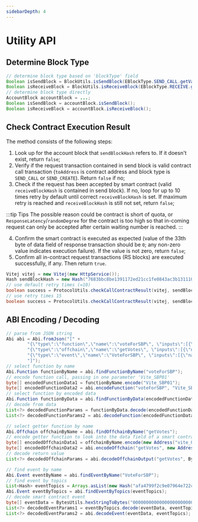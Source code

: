 ```yaml
---
sidebarDepth: 4
---
```


# Utility API

## Determine Block Type

```java
// determine block type based on 'blockType' field
Boolean isSendBlock = BlockUtils.isSendBlock(EBlockType.SEND_CALL.getValue());
Boolean isReceiveBlock = BlockUtils.isReceiveBlock(EBlockType.RECEIVE.getValue());
// determine block type directly
AccountBlock accountBlock = ...;
Boolean isSendBlock = accountBlock.isSendBlock();
Boolean isReceiveBlock = accountBlock.isReceiveBlock();
```

## Check Contract Execution Result

The method consists of the following steps:

1. Look up for the account block that `sendBlockHash` refers to. If it doesn't exist, return `false`;
2. Verify if the request transaction contained in send block is valid contract call transaction (`toAddress` is contract address and block type is `SEND_CALL` or `SEND_CREATE`). Return `false` if no;
3. Check if the request has been accepted by smart contract (valid `receiveBlockHash` is contained in send block). If no, loop for up to 10 times retry by default until correct `receiveBlockHash` is set. If maximum retry is reached and `receiveBlockHash` is still not set, return `false`; 

:::tip Tips
The possible reason could be contract is short of quota, or `ResponseLatency`/`randomDegree` for the contract is too high so that in-coming request can only be accepted after certain waiting number is reached.
:::

4. Confirm the smart contract is executed as expected (value of the 33th byte of data field of response transaction should be `0`; any non-zero value indicates execution failure). If the value is not zero, return `false`;
5. Confirm all in-contract request transactions (RS blocks) are executed successfully, if any. Then return `true`.

```java
Vitej vitej = new Vitej(new HttpService());
Hash sendBlockHash = new Hash("7683bbc8be1391172ed21cc1fe0843ac3b1311109aa329601b73f717e6a93b53");
// use default retry times (=10)
boolean success = ProtocolUtils.checkCallContractResult(vitej, sendBlockHash);
// use retry times 15
boolean success = ProtocolUtils.checkCallContractResult(vitej, sendBlockHash, 15);
```

## ABI Encoding / Decoding
```java
// parse from JSON string
Abi abi = Abi.fromJson("[" +
        "{\"type\":\"function\",\"name\":\"voteForSBP\", \"inputs\":[{\"name\":\"sbpName\",\"type\":\"string\"}]}," +
        "{\"type\":\"offchain\",\"name\":\"getVotes\", \"inputs\":[{\"name\":\"voteAddress\",\"type\":\"address\"}], \"outputs\":[{\"name\":\"sbpName\",\"type\":\"string\"}]}," +
        "{\"type\":\"event\",\"name\":\"VoteForSBP\", \"inputs\":[{\"name\":\"sbpName\",\"type\":\"string\"},{\"name\":\"voteAddress\",\"type\":\"address\"}]}" +
        "]");
// select function by name
Abi.Function functionByName = abi.findFunctionByName("voteForSBP");
// encode function call, passing in one parameter 'Vite_SBP01'
byte[] encodedFunctionData1 = functionByName.encode("Vite_SBP01");
byte[] encodedFunctionData2 = abi.encodeFunction("voteForSBP", "Vite_SBP01");
// select function by encoded data
Abi.Function functionByData = abi.findFunctionByData(encodedFunctionData1);
// decode from data
List<?> decodedFunctionParams = functionByData.decode(encodedFunctionData1);
List<?> decodedFunctionParams2 = abi.decodeFunction(encodedFunctionData1);

// select getter function by name
Abi.Offchain offchainByName = abi.findOffchainByName("getVotes");
// encode getter function to look into the data field of a smart contract
byte[] encodedOffchainData1 = offchainByName.encode(new Address("vite_0996e651f3885e6e6b83dfba8caa095ff7aa248e4a429db7bd"));
byte[] encodedOffchainData2 = abi.encodeOffchain("getVotes", new Address("vite_0996e651f3885e6e6b83dfba8caa095ff7aa248e4a429db7bd"));
// decode return value
List<?> decodedOffchainParams = abi.decodeOffchainOutput("getVotes", BytesUtils.hexStringToBytes("0000000000000000000000000000000000000000000000000000000000000020000000000000000000000000000000000000000000000000000000000000000a566974655f534250303100000000000000000000000000000000000000000000"));

// find event by name
Abi.Event eventByName = abi.findEventByName("VoteForSBP");
// find event by topics
List<Hash> eventTopics = Arrays.asList(new Hash("afa4799f2c9e07964e722c02e1c5b6f1a84aca56854e5b0eba69c2a067843cd1"));
Abi.Event eventByTopics = abi.findEventByTopics(eventTopics);
// decode smart contract event
byte[] eventData = BytesUtils.hexStringToBytes("000000000000000000000000000000000000000000000000000000000000004000000000000000000000000996e651f3885e6e6b83dfba8caa095ff7aa248e00000000000000000000000000000000000000000000000000000000000000000a566974655f534250303100000000000000000000000000000000000000000000");
List<?> decodedEventParams1 = eventByTopics.decode(eventData, eventTopics);
List<?> decodedEventParams2 = abi.decodeEvent(eventData, eventTopics);
```
